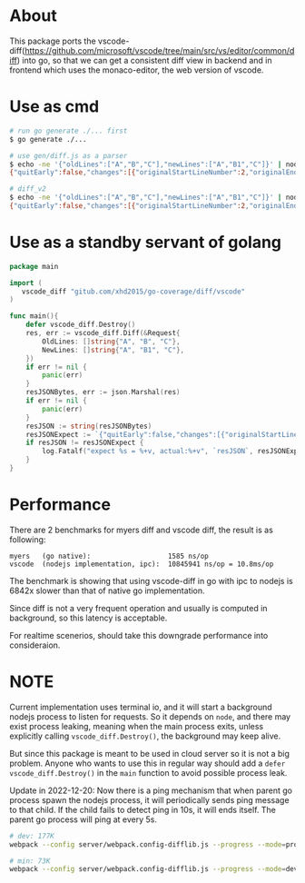 # About

This package ports the vscode-diff(https://github.com/microsoft/vscode/tree/main/src/vs/editor/common/diff) into go, so that we can get a consistent diff view in backend and in frontend which uses the monaco-editor, the web version of vscode.

# Use as cmd

```bash
# run go generate ./... first
$ go generate ./...

# use gen/diff.js as a parser
$ echo -ne '{"oldLines":["A","B","C"],"newLines":["A","B1","C"]}' | node diff/vscode/gen/diff.js
{"quitEarly":false,"changes":[{"originalStartLineNumber":2,"originalEndLineNumber":2,"modifiedStartLineNumber":2,"modifiedEndLineNumber":2}]}

# diff_v2
$ echo -ne '{"oldLines":["A","B","C"],"newLines":["A","B1","C"]}' | node diff/vscode/gen/diff_v2.js
{"quitEarly":false,"changes":[{"originalStartLineNumber":2,"originalEndLineNumber":2,"modifiedStartLineNumber":2,"modifiedEndLineNumber":2}]}
```

# Use as a standby servant of golang

```go
package main

import (
   vscode_diff "gitub.com/xhd2015/go-coverage/diff/vscode"
)

func main(){
    defer vscode_diff.Destroy()
	res, err := vscode_diff.Diff(&Request{
		OldLines: []string{"A", "B", "C"},
		NewLines: []string{"A", "B1", "C"},
	})
	if err != nil {
		panic(err)
	}
	resJSONBytes, err := json.Marshal(res)
	if err != nil {
		panic(err)
	}
	resJSON := string(resJSONBytes)
	resJSONExpect := `{"quitEarly":false,"changes":[{"originalStartLineNumber":2,"originalEndLineNumber":2,"modifiedStartLineNumber":2,"modifiedEndLineNumber":2}]}`
	if resJSON != resJSONExpect {
		log.Fatalf("expect %s = %+v, actual:%+v", `resJSON`, resJSONExpect, resJSON)
	}
}
```

# Performance

There are 2 benchmarks for myers diff and vscode diff, the result is as following:

```
myers   (go native):                   1585 ns/op
vscode  (nodejs implementation, ipc):  10845941 ns/op = 10.8ms/op
```

The benchmark is showing that using vscode-diff in go with ipc to nodejs is 6842x slower than that of native go implementation.

Since diff is not a very frequent operation and usually is computed in background, so this latency is acceptable.

For realtime scenerios, should take this downgrade performance into consideraion.

# NOTE

Current implementation uses terminal io, and it will start a background nodejs process to listen for requests.
So it depends on `node`, and there may exist process leaking, meaning when the main process exits, unless explicitly
calling `vscode_diff.Destroy()`, the background may keep alive.

But since this package is meant to be used in cloud server so it is not a big problem.
Anyone who wants to use this in regular way should add a `defer vscode_diff.Destroy()` in the `main` function
to avoid possible process leak.

Update in 2022-12-20: Now there is a ping mechanism that when parent go process spawn the nodejs process, it will periodically
sends ping message to that child. If the child fails to detect ping in 10s, it will ends itself.
The parent go process will ping at every 5s.

```bash
# dev: 177K
webpack --config server/webpack.config-difflib.js --progress --mode=production

# min: 73K
webpack --config server/webpack.config-difflib.js --progress --mode=development --devtool source-map
```
